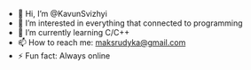 - 👋 Hi, I’m @KavunSvizhyi
- 👀 I’m interested in everything that connected to programming
- 🌱 I’m currently learning C/C++
- 📫 How to reach me: maksrudyka@gmail.com
- ⚡ Fun fact: Always online

<!---
KavunSvizhyi/KavunSvizhyi is a ✨ special ✨ repository because its `README.md` (this file) appears on your GitHub profile.
You can click the Preview link to take a look at your changes.
--->
